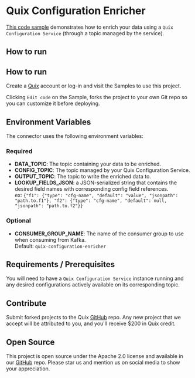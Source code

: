 # Quix Configuration Enricher

[This code sample](https://github.com/quixio/quix-samples/tree/main/python/transformations/quix_configuration_enricher) demonstrates how to 
enrich your data using a `Quix Configuration Service` (through a topic managed by the service).

## How to run

## How to run

Create a [Quix](https://portal.platform.quix.io/signup?xlink=github) account or log-in and visit the Samples to use this project.

Clicking `Edit code` on the Sample, forks the project to your own Git repo so you can customize it before deploying.

## Environment Variables

The connector uses the following environment variables:

### Required
- **DATA_TOPIC**: The topic containing your data to be enriched.
- **CONFIG_TOPIC**: The topic managed by your Quix Configuration Service.
- **OUTPUT_TOPIC**: The topic to write the enriched data to.
- **LOOKUP_FIELDS_JSON**: a JSON-serialized string that contains the desired field names with corresponding config field references.  
  ex: `{"f1": {"type": "cfg-name", "default": "value", "jsonpath": "path.to.f1"}, "f2": {"type": "cfg-name", "default": null, "jsonpath": "path.to.f2"}}`

### Optional
- **CONSUMER_GROUP_NAME**: The name of the consumer group to use when consuming from Kafka.  
  Default: `quix-configuration-enricher`

## Requirements / Prerequisites

You will need to have a `Quix Configuration Service` instance running and any desired
configurations actively available on its corresponding topic.

## Contribute

Submit forked projects to the Quix [GitHub](https://github.com/quixio/quix-samples) repo. Any new project that we accept will be attributed to you, and you'll receive $200 in Quix credit.

## Open Source

This project is open source under the Apache 2.0 license and available in our [GitHub](https://github.com/quixio/quix-samples) repo. Please star us and mention us on social media to show your appreciation.